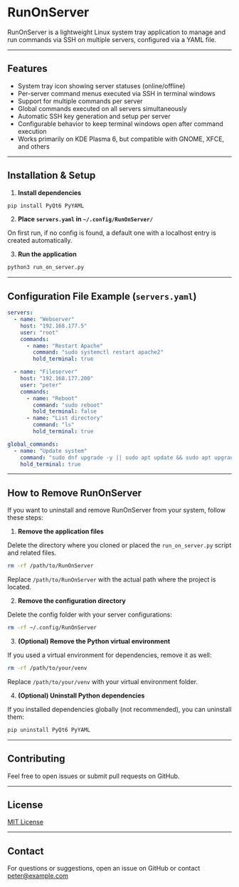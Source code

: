# RunOnServer

RunOnServer is a lightweight Linux system tray application to manage and run commands via SSH on multiple servers, configured via a YAML file.

---

## Features

- System tray icon showing server statuses (online/offline)
- Per-server command menus executed via SSH in terminal windows
- Support for multiple commands per server
- Global commands executed on all servers simultaneously
- Automatic SSH key generation and setup per server
- Configurable behavior to keep terminal windows open after command execution
- Works primarily on KDE Plasma 6, but compatible with GNOME, XFCE, and others

---

## Installation & Setup

1. **Install dependencies**

```bash
pip install PyQt6 PyYAML
```

2. **Place `servers.yaml` in `~/.config/RunOnServer/`**

On first run, if no config is found, a default one with a localhost entry is created automatically.

3. **Run the application**

```bash
python3 run_on_server.py
```

---

## Configuration File Example (`servers.yaml`)

```yaml
servers:
  - name: "Webserver"
    host: "192.168.177.5"
    user: "root"
    commands:
      - name: "Restart Apache"
        command: "sudo systemctl restart apache2"
        hold_terminal: true

  - name: "Fileserver"
    host: "192.168.177.200"
    user: "peter"
    commands:
      - name: "Reboot"
        command: "sudo reboot"
        hold_terminal: false
      - name: "List directory"
        command: "ls"
        hold_terminal: true

global_commands:
  - name: "Update system"
    command: "sudo dnf upgrade -y || sudo apt update && sudo apt upgrade -y || sudo pacman -Syu --noconfirm || sudo zypper dup -y"
    hold_terminal: true
```

---

## How to Remove RunOnServer

If you want to uninstall and remove RunOnServer from your system, follow these steps:

1. **Remove the application files**

Delete the directory where you cloned or placed the `run_on_server.py` script and related files.

```bash
rm -rf /path/to/RunOnServer
```

Replace `/path/to/RunOnServer` with the actual path where the project is located.

2. **Remove the configuration directory**

Delete the config folder with your server configurations:

```bash
rm -rf ~/.config/RunOnServer
```

3. **(Optional) Remove the Python virtual environment**

If you used a virtual environment for dependencies, remove it as well:

```bash
rm -rf /path/to/your/venv
```

Replace `/path/to/your/venv` with your virtual environment folder.

4. **(Optional) Uninstall Python dependencies**

If you installed dependencies globally (not recommended), you can uninstall them:

```bash
pip uninstall PyQt6 PyYAML
```

---

## Contributing

Feel free to open issues or submit pull requests on GitHub.

---

## License

[MIT License](LICENSE)

---

## Contact

For questions or suggestions, open an issue on GitHub or contact peter@example.com

